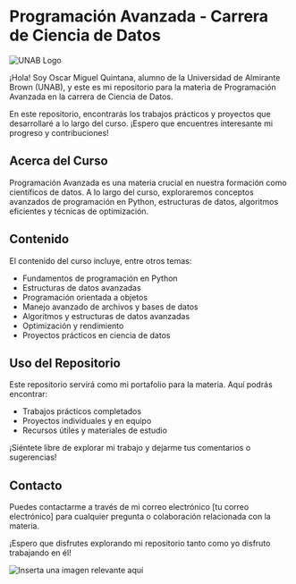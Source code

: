 # Programación Avanzada - Carrera de Ciencia de Datos
![UNAB Logo]((https://campus.unab.edu.ar/pluginfile.php/82938/course/section/3437/banner-universidad%20-%202.png))

¡Hola! Soy Oscar Miguel Quintana, alumno de la Universidad de Almirante Brown (UNAB), y este es mi repositorio para la materia de Programación Avanzada en la carrera de Ciencia de Datos.

En este repositorio, encontrarás los trabajos prácticos y proyectos que desarrollaré a lo largo del curso. ¡Espero que encuentres interesante mi progreso y contribuciones!

## Acerca del Curso
Programación Avanzada es una materia crucial en nuestra formación como científicos de datos. A lo largo del curso, exploraremos conceptos avanzados de programación en Python, estructuras de datos, algoritmos eficientes y técnicas de optimización.

## Contenido
El contenido del curso incluye, entre otros temas:
- Fundamentos de programación en Python
- Estructuras de datos avanzadas
- Programación orientada a objetos
- Manejo avanzado de archivos y bases de datos
- Algoritmos y estructuras de datos avanzadas
- Optimización y rendimiento
- Proyectos prácticos en ciencia de datos

## Uso del Repositorio
Este repositorio servirá como mi portafolio para la materia. Aquí podrás encontrar:
- Trabajos prácticos completados
- Proyectos individuales y en equipo
- Recursos útiles y materiales de estudio

¡Siéntete libre de explorar mi trabajo y dejarme tus comentarios o sugerencias!

## Contacto
Puedes contactarme a través de mi correo electrónico [tu correo electrónico] para cualquier pregunta o colaboración relacionada con la materia.

¡Espero que disfrutes explorando mi repositorio tanto como yo disfruto trabajando en él!

![Inserta una imagen relevante aquí](inserta_imagen.png)
